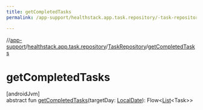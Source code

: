 ```yaml
---
title: getCompletedTasks
permalink: /app-support/healthstack.app.task.repository/-task-repository/get-completed-tasks.html

---
```

//[app-support](/app-support.html)/[healthstack.app.task.repository](../index.html)/[TaskRepository](index.html)/[getCompletedTasks](get-completed-tasks.html)



# getCompletedTasks



[androidJvm]\
abstract fun [getCompletedTasks](get-completed-tasks.html)(targetDay: [LocalDate](https://developer.android.com/reference/kotlin/java/time/LocalDate.html)): Flow&lt;[List](https://kotlinlang.org/api/latest/jvm/stdlib/kotlin.collections/-list/index.html)&lt;Task&gt;&gt;




